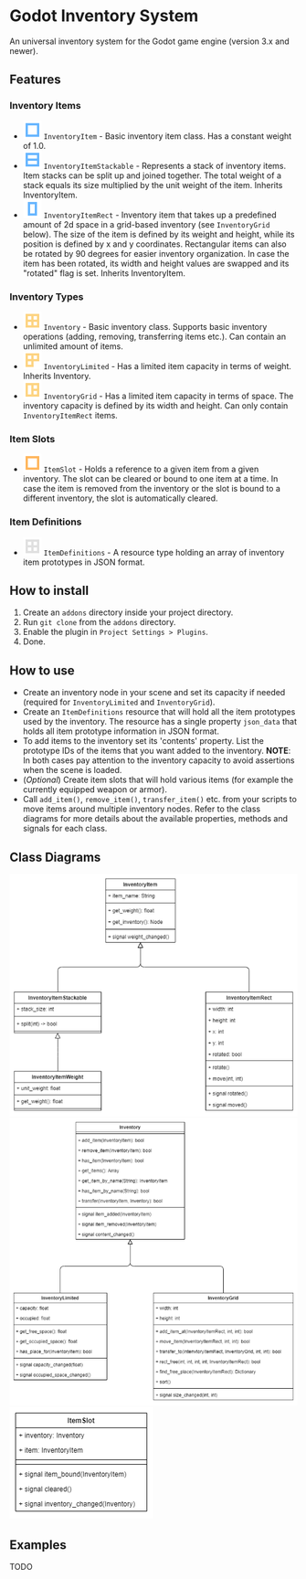 # Godot Inventory System

An universal inventory system for the Godot game engine (version 3.x and newer).

## Features

### Inventory Items

* ![](images/icon_item.svg "InventoryItem icon") `InventoryItem` - Basic inventory item class. Has a constant weight of 1.0.
* ![](images/icon_item_stackable.svg "InventoryItemStackable icon") `InventoryItemStackable` - Represents a stack of inventory items. Item stacks can be split up and joined together. The total weight of a stack equals its size multiplied by the unit weight of the item. Inherits InventoryItem.
* ![](images/icon_item_rect.svg "InventoryItemRect icon") `InventoryItemRect` - Inventory item that takes up a predefined amount of 2d space in a grid-based inventory (see `InventoryGrid` below). The size of the item is defined by its weight and height, while its position is defined by x and y coordinates. Rectangular items can also be rotated by 90 degrees for easier inventory organization. In case the item has been rotated, its width and height values are swapped and its "rotated" flag is set. Inherits InventoryItem.

### Inventory Types

* ![](images/icon_inventory.svg "Inventory icon") `Inventory` - Basic inventory class. Supports basic inventory operations (adding, removing, transferring items etc.). Can contain an unlimited amount of items.
* ![](images/icon_inventory_limited.svg "InventoryLimited icon") `InventoryLimited` - Has a limited item capacity in terms of weight. Inherits Inventory.
* ![](images/icon_inventory_grid.svg "InventoryGrid icon") `InventoryGrid` - Has a limited item capacity in terms of space. The inventory capacity is defined by its width and height. Can only contain `InventoryItemRect` items.

### Item Slots

* ![](images/icon_item_slot.svg "ItemSlot icon") `ItemSlot` - Holds a reference to a given item from a given inventory. The slot can be cleared or bound to one item at a time. In case the item is removed from the inventory or the slot is bound to a different inventory, the slot is automatically cleared.

### Item Definitions

* ![](images/icon_item_definitions.svg "ItemDefinitions icon") `ItemDefinitions` - A resource type holding an array of inventory item prototypes in JSON format.

## How to install

1. Create an `addons` directory inside your project directory.
2. Run `git clone` from the `addons` directory.
3. Enable the plugin in `Project Settings > Plugins`.
4. Done.

## How to use

* Create an inventory node in your scene and set its capacity if needed (required for `InventoryLimited` and `InventoryGrid`).
* Create an `ItemDefinitions` resource that will hold all the item prototypes used by the inventory. The resource has a single property `json_data` that holds all item prototype information in JSON format.
* To add items to the inventory set its 'contents' property. List the prototype IDs of the items that you want added to the inventory.
    **NOTE**: In both cases pay attention to the inventory capacity to avoid assertions when the scene is loaded.
* (*Optional*) Create item slots that will hold various items (for example the currently equipped weapon or armor).
* Call `add_item()`, `remove_item()`, `transfer_item()` etc. from your scripts to move items around multiple inventory nodes. Refer to the class diagrams for more details about the available properties, methods and signals for each class.

## Class Diagrams

![InventoryItem class diagram](images/cd_inventory_item.png "InventoryItem class diagram")
![Inventory class diagram](images/cd_inventory.png "Inventory class diagram")
![ItemSlot class diagram](images/cd_item_slot.png "ItemSlot class diagram")

## Examples

TODO